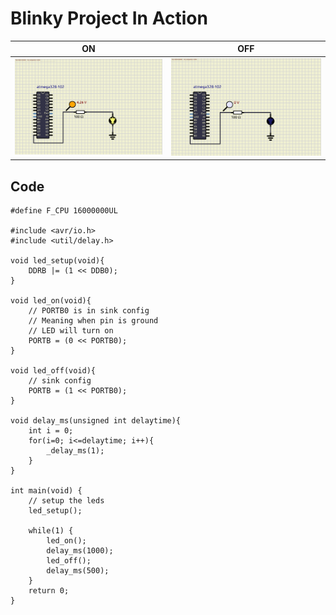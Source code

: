 # Blinky Project In Action

|ON|OFF|
|:--:|:--:|
|![ON](ON.png)|![OFF](OFF.png)|

## Code 
```
#define F_CPU 16000000UL

#include <avr/io.h>
#include <util/delay.h>

void led_setup(void){
	DDRB |= (1 << DDB0);
}

void led_on(void){
	// PORTB0 is in sink config
	// Meaning when pin is ground
	// LED will turn on
	PORTB = (0 << PORTB0);
}

void led_off(void){
	// sink config
	PORTB = (1 << PORTB0);
}

void delay_ms(unsigned int delaytime){
	int i = 0;
	for(i=0; i<=delaytime; i++){
		_delay_ms(1);
	}
}

int main(void) {
	// setup the leds
	led_setup();
	
	while(1) {
		led_on();
		delay_ms(1000);
		led_off();
		delay_ms(500);	
	}
	return 0;
}
```